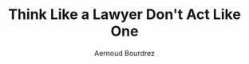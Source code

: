 ---
title: "Think Like a Lawyer Don't Act Like One"
author: "Aernoud Bourdrez"
isbn: "9063693079"
isbn13: "9789063693077"
rating: "2"
publisher: "BIS Publishers"
pages: "160"
publishYear: "2014"
read: ""
goodreads_id: "17347679"
language: "en"
---